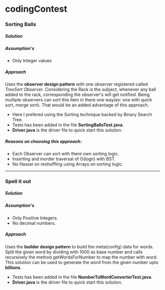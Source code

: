 # codingContest
### Sorting Balls 
##### Solution
##### Assumption's
* Only Integer values 
##### Approach
 Uses the **observer design pattern**  with one observer registered called *TreeSort Observer*. Considering the Rack is the subject,  whenever any ball added to the rack, corresponding the observer's will get notified. 
 Being multiple observers can sort this item in there one way(ex: one with quick sort, merge sort). That would be an added advantage of this approach.

 * Here I prefered using the Sorting technique backed by Binary Search Tree.
 * Tests has been added in the file **SortingBallsTest.java**.
 * **Driver.java** is the driver file to quick start this solution.
 
##### Reasons on choosing this approach:
 * Each Observer can sort with there own sorting logic.
 * Inserting and inorder traversal of O(logn) with BST.
 * No Hassel on reshuffling using Arrays on sorting logic.
 ---
 ### Spell it out 
##### Solution

##### Assumption's
* Only Positive Integers.
* No decimal numbers.

##### Approach

Uses the **builder design pattern**  to build the meta(config) data for words.
Split the given word by dividing with 1000 as base number and calls recursively the method getWordsForNumber to map the number with word. 
This solution can be used to generate the word from the given number upto **billions**.
 * Tests has been added in the file **NumberToWordConverterTest.java**.
 * **Driver.java** is the driver file to quick start this solution.
 

